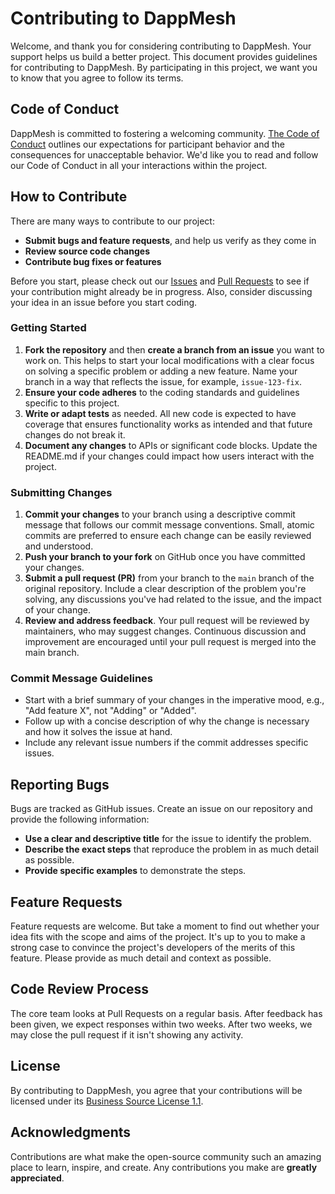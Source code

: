 # Contributing to DappMesh

Welcome, and thank you for considering contributing to DappMesh. Your support helps us build a better project. This document provides guidelines for contributing to DappMesh. By participating in this project, we want you to know that you agree to follow its terms.

## Code of Conduct

DappMesh is committed to fostering a welcoming community. [The Code of Conduct](./CODE_OF_CONDUCT.md) outlines our expectations for participant behavior and the consequences for unacceptable behavior. We'd like you to read and follow our Code of Conduct in all your interactions within the project.

## How to Contribute

There are many ways to contribute to our project:

- **Submit bugs and feature requests**, and help us verify as they come in
- **Review source code changes**
- **Contribute bug fixes or features**

Before you start, please check out our [Issues](https://github.com/dappmesh/dappmesh/issues) and [Pull Requests](https://github.com/dappmesh/dappmesh/pulls) to see if your contribution might already be in progress. Also, consider discussing your idea in an issue before you start coding.

### Getting Started

1. **Fork the repository** and then **create a branch from an issue** you want to work on. This helps to start your local modifications with a clear focus on solving a specific problem or adding a new feature. Name your branch in a way that reflects the issue, for example, `issue-123-fix`.
2. **Ensure your code adheres** to the coding standards and guidelines specific to this project.
3. **Write or adapt tests** as needed. All new code is expected to have coverage that ensures functionality works as intended and that future changes do not break it.
4. **Document any changes** to APIs or significant code blocks. Update the README.md if your changes could impact how users interact with the project.

### Submitting Changes

1. **Commit your changes** to your branch using a descriptive commit message that follows our commit message conventions. Small, atomic commits are preferred to ensure each change can be easily reviewed and understood.
2. **Push your branch to your fork** on GitHub once you have committed your changes.
3. **Submit a pull request (PR)** from your branch to the `main` branch of the original repository. Include a clear description of the problem you're solving, any discussions you've had related to the issue, and the impact of your change.
4. **Review and address feedback**. Your pull request will be reviewed by maintainers, who may suggest changes. Continuous discussion and improvement are encouraged until your pull request is merged into the main branch.

### Commit Message Guidelines

- Start with a brief summary of your changes in the imperative mood, e.g., "Add feature X", not "Adding" or "Added".
- Follow up with a concise description of why the change is necessary and how it solves the issue at hand.
- Include any relevant issue numbers if the commit addresses specific issues.

## Reporting Bugs

Bugs are tracked as GitHub issues. Create an issue on our repository and provide the following information:

- **Use a clear and descriptive title** for the issue to identify the problem.
- **Describe the exact steps** that reproduce the problem in as much detail as possible.
- **Provide specific examples** to demonstrate the steps.

## Feature Requests

Feature requests are welcome. But take a moment to find out whether your idea fits with the scope and aims of the project. It's up to you to make a strong case to convince the project's developers of the merits of this feature. Please provide as much detail and context as possible.

## Code Review Process

The core team looks at Pull Requests on a regular basis. After feedback has been given, we expect responses within two weeks. After two weeks, we may close the pull request if it isn't showing any activity.

## License

By contributing to DappMesh, you agree that your contributions will be licensed under its [Business Source License 1.1](./LICENSE).

## Acknowledgments

Contributions are what make the open-source community such an amazing place to learn, inspire, and create. Any contributions you make are **greatly appreciated**.
